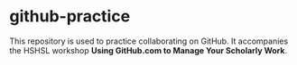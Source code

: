 # github-practice

This repository is used to practice collaborating on GitHub. It accompanies the HSHSL workshop **Using GitHub.com to Manage Your Scholarly Work**.